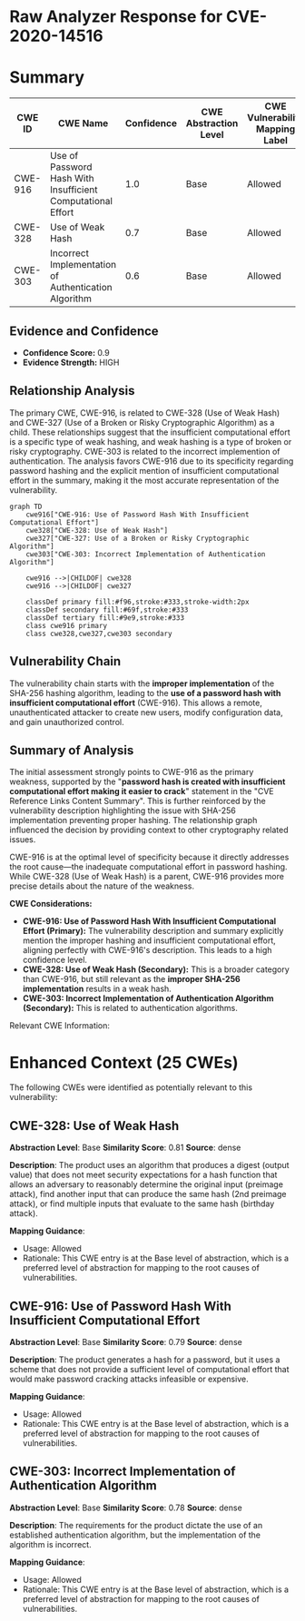 # Raw Analyzer Response for CVE-2020-14516

# Summary

| CWE ID | CWE Name | Confidence | CWE Abstraction Level | CWE Vulnerability Mapping Label | CWE-Vulnerability Mapping Notes |
|---|---|---|---|---|---|
| CWE-916 | Use of Password Hash With Insufficient Computational Effort | 1.0 | Base | Allowed | Primary CWE |
| CWE-328 | Use of Weak Hash | 0.7 | Base | Allowed | Secondary Candidate |
| CWE-303 | Incorrect Implementation of Authentication Algorithm | 0.6 | Base | Allowed | Secondary Candidate |

## Evidence and Confidence

*   **Confidence Score:** 0.9
*   **Evidence Strength:** HIGH

## Relationship Analysis

The primary CWE, CWE-916, is related to CWE-328 (Use of Weak Hash) and CWE-327 (Use of a Broken or Risky Cryptographic Algorithm) as a child. These relationships suggest that the insufficient computational effort is a specific type of weak hashing, and weak hashing is a type of broken or risky cryptography. CWE-303 is related to the incorrect implemention of authentication. The analysis favors CWE-916 due to its specificity regarding password hashing and the explicit mention of insufficient computational effort in the summary, making it the most accurate representation of the vulnerability.

```mermaid
graph TD
    cwe916["CWE-916: Use of Password Hash With Insufficient Computational Effort"]
    cwe328["CWE-328: Use of Weak Hash"]
    cwe327["CWE-327: Use of a Broken or Risky Cryptographic Algorithm"]
    cwe303["CWE-303: Incorrect Implementation of Authentication Algorithm"]

    cwe916 -->|CHILDOF| cwe328
    cwe916 -->|CHILDOF| cwe327
    
    classDef primary fill:#f96,stroke:#333,stroke-width:2px
    classDef secondary fill:#69f,stroke:#333
    classDef tertiary fill:#9e9,stroke:#333
    class cwe916 primary
    class cwe328,cwe327,cwe303 secondary
```

## Vulnerability Chain

The vulnerability chain starts with the **improper implementation** of the SHA-256 hashing algorithm, leading to the **use of a password hash with insufficient computational effort** (CWE-916). This allows a remote, unauthenticated attacker to create new users, modify configuration data, and gain unauthorized control.

## Summary of Analysis

The initial assessment strongly points to CWE-916 as the primary weakness, supported by the "**password hash is created with insufficient computational effort making it easier to crack**" statement in the "CVE Reference Links Content Summary". This is further reinforced by the vulnerability description highlighting the issue with SHA-256 implementation preventing proper hashing. The relationship graph influenced the decision by providing context to other cryptography related issues.

CWE-916 is at the optimal level of specificity because it directly addresses the root cause—the inadequate computational effort in password hashing. While CWE-328 (Use of Weak Hash) is a parent, CWE-916 provides more precise details about the nature of the weakness.

**CWE Considerations:**

*   **CWE-916: Use of Password Hash With Insufficient Computational Effort (Primary):** The vulnerability description and summary explicitly mention the improper hashing and insufficient computational effort, aligning perfectly with CWE-916's description. This leads to a high confidence level.
*   **CWE-328: Use of Weak Hash (Secondary):** This is a broader category than CWE-916, but still relevant as the **improper SHA-256 implementation** results in a weak hash.
*   **CWE-303: Incorrect Implementation of Authentication Algorithm (Secondary):** This is related to authentication algorithms.

Relevant CWE Information:

# Enhanced Context (25 CWEs)
The following CWEs were identified as potentially relevant to this vulnerability:

## CWE-328: Use of Weak Hash
**Abstraction Level**: Base
**Similarity Score**: 0.81
**Source**: dense

**Description**:
The product uses an algorithm that produces a digest (output value) that does not meet security expectations for a hash function that allows an adversary to reasonably determine the original input (preimage attack), find another input that can produce the same hash (2nd preimage attack), or find multiple inputs that evaluate to the same hash (birthday attack).

**Mapping Guidance**:
- Usage: Allowed
- Rationale: This CWE entry is at the Base level of abstraction, which is a preferred level of abstraction for mapping to the root causes of vulnerabilities.

## CWE-916: Use of Password Hash With Insufficient Computational Effort
**Abstraction Level**: Base
**Similarity Score**: 0.79
**Source**: dense

**Description**:
The product generates a hash for a password, but it uses a scheme that does not provide a sufficient level of computational effort that would make password cracking attacks infeasible or expensive.

**Mapping Guidance**:
- Usage: Allowed
- Rationale: This CWE entry is at the Base level of abstraction, which is a preferred level of abstraction for mapping to the root causes of vulnerabilities.

## CWE-303: Incorrect Implementation of Authentication Algorithm
**Abstraction Level**: Base
**Similarity Score**: 0.78
**Source**: dense

**Description**:
The requirements for the product dictate the use of an established authentication algorithm, but the implementation of the algorithm is incorrect.

**Mapping Guidance**:
- Usage: Allowed
- Rationale: This CWE entry is at the Base level of abstraction, which is a preferred level of abstraction for mapping to the root causes of vulnerabilities.